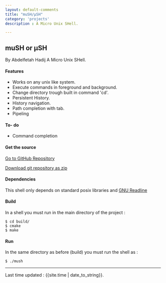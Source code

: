 ```yaml
---
layout: default-comments
title: "muSH/µSH"
category: 'projects'
description : A Micro Unix SHell.

---
```

## muSH or µSH
By Abdelfetah Hadij 
A Micro Unix SHell.



#### Features

* Works on any unix like system.
* Execute commands in foreground and background.
* Change directory trough built in command 'cd'.
* Persistent History.
* History navigation.
* Path  completion with tab.
* Pipeling

#### To- do 

* Command completion



#### Get the source

[Go to GitHub Repository](http://github.com/abdelix/mush)
  
  
[Download git repository as zip](https://github.com/abdelix/mush/archive/master.zip)

#### Dependencies

This shell only depends on standard posix libraries and [GNU Readline](gnu.org)

#### Build

In a shell you must run in the main directory of the project :
	
	
	$ cd build/
	$ cmake
	$ make

#### Run
In the same directory as before (build) you must run the shell as :

	$ ./mush
	
	
------------
    
Last time updated : {{site.time | date_to_string}}.


